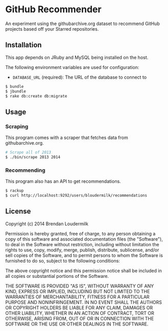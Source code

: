 # GitHub Recommender

An experiment using the githubarchive.org dataset to recommend GitHub projects
based off your Starred repositories.

## Installation

This app depends on JRuby and MySQL being installed on the host.

The following environment variables are used for configuration:

* `DATABASE_URL` (required): The URL of the database to connect to

```bash
$ bundle
$ jbundle
$ rake db:create db:migrate
```

## Usage

### Scraping

This program comes with a scraper that fetches data from githubarchive.org.

```bash
# Scrape all of 2013
$ ./bin/scrape 2013 2014
```

### Recommending

This program also has an API to get recommendations.

```bash
$ rackup
$ curl http://localhost:9292/users/bloudermilk/recommendations
```

## License

Copyright (c) 2014 Brendan Loudermilk

Permission is hereby granted, free of charge, to any person obtaining a copy
of this software and associated documentation files (the "Software"), to deal
in the Software without restriction, including without limitation the rights
to use, copy, modify, merge, publish, distribute, sublicense, and/or sell
copies of the Software, and to permit persons to whom the Software is
furnished to do so, subject to the following conditions:

The above copyright notice and this permission notice shall be included in
all copies or substantial portions of the Software.

THE SOFTWARE IS PROVIDED "AS IS", WITHOUT WARRANTY OF ANY KIND, EXPRESS OR
IMPLIED, INCLUDING BUT NOT LIMITED TO THE WARRANTIES OF MERCHANTABILITY,
FITNESS FOR A PARTICULAR PURPOSE AND NONINFRINGEMENT. IN NO EVENT SHALL THE
AUTHORS OR COPYRIGHT HOLDERS BE LIABLE FOR ANY CLAIM, DAMAGES OR OTHER
LIABILITY, WHETHER IN AN ACTION OF CONTRACT, TORT OR OTHERWISE, ARISING FROM,
OUT OF OR IN CONNECTION WITH THE SOFTWARE OR THE USE OR OTHER DEALINGS IN
THE SOFTWARE.
